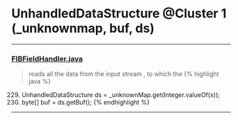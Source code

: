 # UnhandledDataStructure @Cluster 1 (_unknownmap, buf, ds)

***

### [FIBFieldHandler.java](https://searchcode.com/codesearch/view/97384003/)
> reads all the data from the input stream , to which the 
{% highlight java %}
229. UnhandledDataStructure ds = _unknownMap.get(Integer.valueOf(x));
236.   byte[] buf = ds.getBuf();
{% endhighlight %}

***

